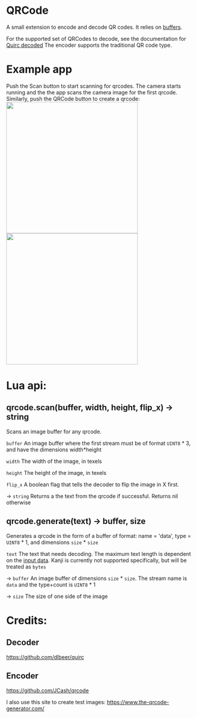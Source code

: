 # QRCode

A small extension to encode and decode QR codes.
It relies on [buffers](https://www.defold.com/ref/buffer/).

For the supported set of QRCodes to decode, see the documentation for [Quirc decoded](https://github.com/dlbeer/quirc)
The encoder supports the traditional QR code type.

# Example app

Push the Scan button to start scanning for qrcodes. The camera starts running and the the app scans the
camera image for the first qrcode. Similarly, push the QRCode button to create a qrcode:
<br/>
<img src="https://raw.githubusercontent.com/defold/extension-qrcode/master/screenshots/scan.png" width="350">
<img src="https://raw.githubusercontent.com/defold/extension-qrcode/master/screenshots/create.png" width="350">

# Lua api:

## qrcode.scan(buffer, width, height, flip_x) -> string

Scans an image buffer for any qrcode.

  `buffer` An image buffer where the first stream must be of format `UINT8` * 3, and have the dimensions width*height

  `width` The width of the image, in texels

  `height` The height of the image, in texels

  `flip_x` A boolean flag that tells the decoder to flip the image in X first.

  -> `string` Returns a the text from the qrcode if successful. Returns nil otherwise

## qrcode.generate(text) -> buffer, size

Generates a qrcode in the form of a buffer of format: name = 'data', type = `UINT8` * 1, and dimensions `size` * `size`

  `text` The text that needs decoding. The maximum text length is dependent on the [input data](http://www.qrcode.com/en/about/version.html). Kanji is currently not supported specifically, but will be treated as `bytes`

  -> `buffer` An image buffer of dimensions `size` * `size`. The stream name is `data` and the type+count is `UINT8` * 1

  -> `size` The size of one side of the image

# Credits:

## Decoder

https://github.com/dlbeer/quirc

## Encoder

https://github.com/JCash/qrcode

I also use this site to create test images:
https://www.the-qrcode-generator.com/